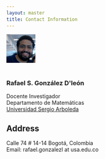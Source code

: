 ```yaml
---
layout: master
title: Contact Information
---
```


<img border="0" src="/personal/profile_picture.jpg" alt="Profile Picture"  width="15%" height="15%">
<br/><br/>
<h3>Rafael S. Gonz&aacute;lez D'le&oacute;n</h3>
Docente Investigador
<br/>
<span>Departamento de Matem&aacute;ticas</span> <br/>
<a href="http://www.usergioarboleda.edu.co/">Universidad Sergio Arboleda</a> <br/>
<h2>Address</h2>
Calle 74 # 14-14 Bogot&aacute;, Colombia <br/>
Email: rafael.gonzalezl at usa.edu.co <br/>

						

						
						


